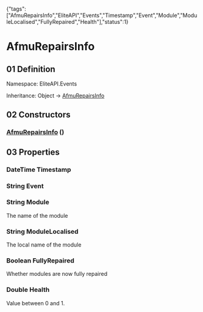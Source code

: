 {"tags":["AfmuRepairsInfo","EliteAPI","Events","Timestamp","Event","Module","ModuleLocalised","FullyRepaired","Health"],"status":1}

# AfmuRepairsInfo

## 01 Definition

Namespace: <span class='code'>EliteAPI.Events</span>

Inheritance: <span class='code'>Object</span> → <span class='code'>[AfmuRepairsInfo](../../EliteAPI/Events/AfmuRepairsInfo.html)</span>

## 02 Constructors

### <span class='code'>[AfmuRepairsInfo](../../EliteAPI/Events/AfmuRepairsInfo.html)</span> ()

## 03 Properties

### <span class='code'>DateTime</span> Timestamp

### <span class='code'>String</span> Event

### <span class='code'>String</span> Module



The name of the module



### <span class='code'>String</span> ModuleLocalised



The local name of the module



### <span class='code'>Boolean</span> FullyRepaired



Whether modules are now fully repaired



### <span class='code'>Double</span> Health



Value between 0 and 1.



